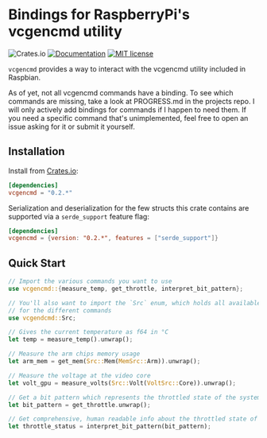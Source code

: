 # Bindings for RaspberryPi's vcgencmd utility

![Crates.io](https://img.shields.io/crates/v/vcgencmd)
[![Documentation](https://docs.rs/vcgencmd/badge.svg)](https://docs.rs/serde_rustler)
[![MIT license](https://img.shields.io/badge/License-MIT-blue.svg)](https://lbesson.mit-license.org/)

`vcgencmd` provides a way to interact with the vcgencmd utility included in Raspbian.

As of yet, not all vcgencmd commands have a binding. To see which commands are missing, take a look at PROGRESS.md in the projects repo. I will only actively add bindings for commands if I happen to need them.
If you need a specific command that's unimplemented, feel free to open an issue asking for it or submit it yourself.

## Installation

Install from [Crates.io](https://crates.io/crates/vcgencmd):

```toml
[dependencies]
vcgencmd = "0.2.*"
```

Serialization and deserialization for the few structs this crate contains are supported via a `serde_support` feature flag:
```toml
[dependencies]
vcgencmd = {version: "0.2.*", features = ["serde_support"]}
```

## Quick Start

```rust
// Import the various commands you want to use
use vcgencmd::{measure_temp, get_throttle, interpret_bit_pattern};

// You'll also want to import the `Src` enum, which holds all available sources
// for the different commands
use vcgendcmd::Src;

// Gives the current temperature as f64 in °C
let temp = measure_temp().unwrap();

// Measure the arm chips memory usage
let arm_mem = get_mem(Src::Mem(MemSrc::Arm)).unwrap();

// Measure the voltage at the video core
let volt_gpu = measure_volts(Src::Volt(VoltSrc::Core)).unwrap();

// Get a bit pattern which represents the throttled state of the system
let bit_pattern = get_throttle.unwrap();

// Get comprehensive, human readable info about the throttled state of the system
let throttle_status = interpret_bit_pattern(bit_pattern);
```
